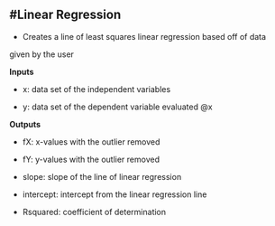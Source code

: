 #Linear Regression
---

 - Creates a line of least squares linear regression based off of data

 given by the user

**Inputs**

 - x: data set of the independent variables

 - y: data set of the dependent variable evaluated @x

**Outputs**

 - fX: x-values with the outlier removed

 - fY: y-values with the outlier removed

 - slope: slope of the line of linear regression

 - intercept: intercept from the linear regression line

 - Rsquared: coefficient of determination
